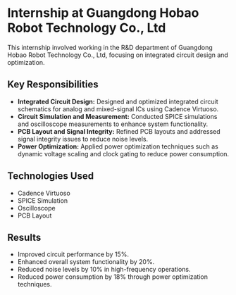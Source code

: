 # Internship at Guangdong Hobao Robot Technology Co., Ltd

This internship involved working in the R&D department of Guangdong Hobao Robot Technology Co., Ltd, focusing on integrated circuit design and optimization.

## Key Responsibilities

* **Integrated Circuit Design:** Designed and optimized integrated circuit schematics for analog and mixed-signal ICs using Cadence Virtuoso.
* **Circuit Simulation and Measurement:** Conducted SPICE simulations and oscilloscope measurements to enhance system functionality.
* **PCB Layout and Signal Integrity:** Refined PCB layouts and addressed signal integrity issues to reduce noise levels.
* **Power Optimization:** Applied power optimization techniques such as dynamic voltage scaling and clock gating to reduce power consumption.

## Technologies Used

* Cadence Virtuoso
* SPICE Simulation
* Oscilloscope
* PCB Layout

## Results

* Improved circuit performance by 15%.
* Enhanced overall system functionality by 20%.
* Reduced noise levels by 10% in high-frequency operations.
* Reduced power consumption by 18% through power optimization techniques.

